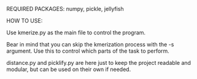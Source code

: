REQUIRED PACKAGES: numpy, pickle, jellyfish

HOW TO USE:

Use kmerize.py as the main file to control the program. 

Bear in mind that you can skip the kmerization process with the -s argument.
Use this to control which parts of the task to perform. 

distance.py and picklify.py are here just to keep the project readable and modular, but can be used on their own if needed. 